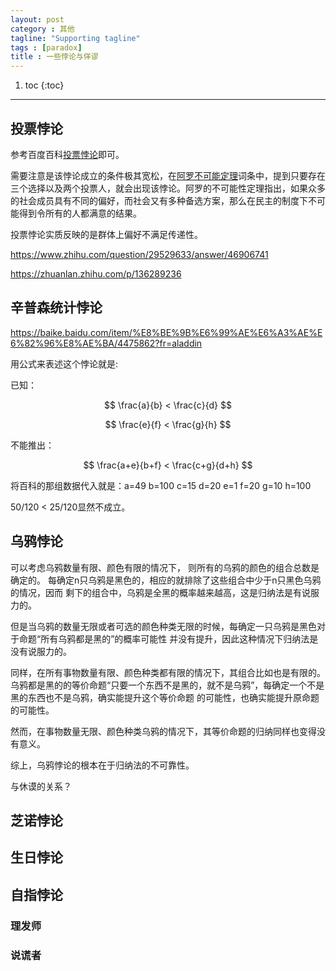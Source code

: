```yaml
---
layout: post
category : 其他
tagline: "Supporting tagline"
tags : [paradox]
title : 一些悖论与佯谬
---
```


1. toc
{:toc}

<hr />


## 投票悖论

参考百度百科[投票悖论][0]即可。

需要注意是该悖论成立的条件极其宽松，在[阿罗不可能定理][1]词条中，提到只要存在
三个选择以及两个投票人，就会出现该悖论。阿罗的不可能性定理指出，如果众多的社会成员具有不同的偏好，而社会又有多种备选方案，那么在民主的制度下不可能得到令所有的人都满意的结果。

投票悖论实质反映的是群体上偏好不满足传递性。


https://www.zhihu.com/question/29529633/answer/46906741

https://zhuanlan.zhihu.com/p/136289236

## 辛普森统计悖论
https://baike.baidu.com/item/%E8%BE%9B%E6%99%AE%E6%A3%AE%E6%82%96%E8%AE%BA/4475862?fr=aladdin

用公式来表述这个悖论就是:

已知：

$$ \frac{a}{b} < \frac{c}{d} $$

$$ \frac{e}{f} < \frac{g}{h} $$

不能推出：

$$ \frac{a+e}{b+f} < \frac{c+g}{d+h} $$


将百科的那组数据代入就是：a=49 b=100 c=15 d=20 e=1 f=20 g=10 h=100

50/120 < 25/120显然不成立。

## 乌鸦悖论

可以考虑乌鸦数量有限、颜色有限的情况下，
则所有的乌鸦的颜色的组合总数是确定的。
每确定n只乌鸦是黑色的，相应的就排除了这些组合中少于n只黑色乌鸦的情况，因而
剩下的组合中，乌鸦是全黑的概率越来越高，这是归纳法是有说服力的。

但是当乌鸦的数量无限或者可选的颜色种类无限的时候，每确定一只乌鸦是黑色对于命题“所有乌鸦都是黑的”的概率可能性
并没有提升，因此这种情况下归纳法是没有说服力的。


同样，在所有事物数量有限、颜色种类都有限的情况下，其组合比如也是有限的。
乌鸦都是黑的的等价命题“只要一个东西不是黑的，就不是乌鸦”，每确定一个不是黑的东西也不是乌鸦，确实能提升这个等价命题
的可能性，也确实能提升原命题的可能性。

然而，在事物数量无限、颜色种类乌鸦的情况下，其等价命题的归纳同样也变得没有意义。


综上，乌鸦悖论的根本在于归纳法的不可靠性。

与休谟的关系？

## 芝诺悖论


## 生日悖论


## 自指悖论

### 理发师

### 说谎者



[0]:https://baike.baidu.com/item/%E6%8A%95%E7%A5%A8%E6%82%96%E8%AE%BA/9527057?fr=aladdin
[1]:https://baike.baidu.com/item/%E9%98%BF%E7%BD%97%E4%B8%8D%E5%8F%AF%E8%83%BD%E5%AE%9A%E7%90%86/1846287?fromtitle=%E9%98%BF%E7%BD%97%E4%B8%8D%E5%8F%AF%E8%83%BD%E6%80%A7%E5%AE%9A%E7%90%86&fromid=10777380